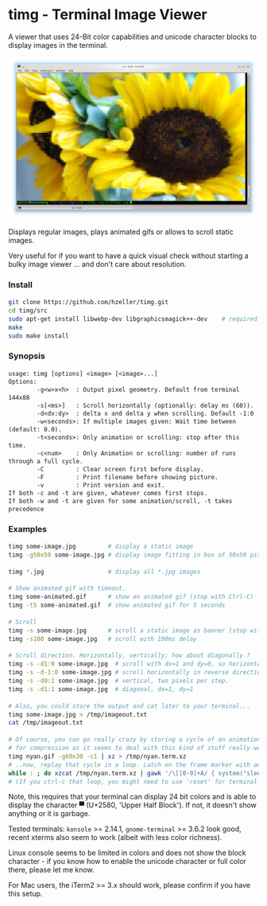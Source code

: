 timg - Terminal Image Viewer
============================

A viewer that uses 24-Bit color capabilities and unicode character blocks
to display images in the terminal.

![](./img/sunflower-term.png)

Displays regular images, plays animated gifs or allows to scroll static images.

Very useful for if you want to have a quick visual check without starting a
bulky image viewer ... and don't care about resolution.

### Install

```bash
git clone https://github.com/hzeller/timg.git
cd timg/src
sudo apt-get install libwebp-dev libgraphicsmagick++-dev    # required libs.
make
sudo make install
```

### Synopsis

```
usage: timg [options] <image> [<image>...]
Options:
        -g<w>x<h>  : Output pixel geometry. Default from terminal 144x88
        -s[<ms>]   : Scroll horizontally (optionally: delay ms (60)).
        -d<dx:dy>  : delta x and delta y when scrolling. Default -1:0
        -w<seconds>: If multiple images given: Wait time between (default: 0.0).
        -t<seconds>: Only animation or scrolling: stop after this time.
        -c<num>    : Only Animation or scrolling: number of runs through a full cycle.
        -C         : Clear screen first before display.
        -F         : Print filename before showing picture.
        -v         : Print version and exit.
If both -c and -t are given, whatever comes first stops.
If both -w and -t are given for some animation/scroll, -t takes precedence
```

### Examples
```bash
timg some-image.jpg         # display a static image
timg -g50x50 some-image.jpg # display image fitting in box of 50x50 pixel

timg *.jpg                  # display all *.jpg images

# Show animated gif with timeout.
timg some-animated.gif      # show an animated gif (stop with Ctrl-C)
timg -t5 some-animated.gif  # show animated gif for 5 seconds

# Scroll
timg -s some-image.jpg      # scroll a static image as banner (stop with Ctrl-C)
timg -s100 some-image.jpg   # scroll with 100ms delay

# Scroll direction. Horizontally, vertically; how about diagonally ?
timg -s -d1:0 some-image.jpg  # scroll with dx=1 and dy=0, so horizontally.
timg -s -d-1:0 some-image.jpg # scroll horizontally in reverse direction.
timg -s -d0:2 some-image.jpg  # vertical, two pixels per step.
timg -s -d1:1 some-image.jpg  # diagonal, dx=1, dy=1

# Also, you could store the output and cat later to your terminal...
timg some-image.jpg > /tmp/imageout.txt
cat /tmp/imageout.txt

# Of course, you can go really crazy by storing a cycle of an animation. Use xz
# for compression as it seems to deal with this kind of stuff really well:
timg nyan.gif -g60x30 -c1 | xz > /tmp/nyan.term.xz
# ..now, replay that cycle in a loop. Latch on the frame marker with awk to delay
while : ; do xzcat /tmp/nyan.term.xz | gawk '/\[[0-9]+A/ { system("sleep 0.1"); } { print $0 }' ; done
# (If you ctrl-c that loop, you might need to use 'reset' for terminal sanity)
```

Note, this requires that your terminal can display 24 bit colors and is able
to display the character ▀ (U+2580, 'Upper Half Block'). If not, it doesn't
show anything or it is garbage.

Tested terminals: `konsole` >= 2.14.1, `gnome-terminal` >= 3.6.2 look good,
recent xterms also seem to work (albeit with less color richness).

Linux console seems to be limited in colors and does not show the block
character - if you know how to enable the unicode character or full color
there, please let me know.

For Mac users, the iTerm2 >= 3.x should work, please confirm if you have this
setup.
